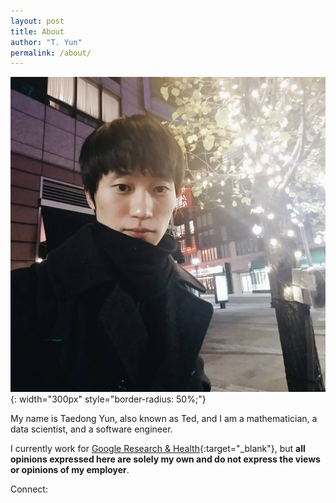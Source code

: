 ```yaml
---
layout: post
title: About
author: "T. Yun"
permalink: /about/
---
```


![Profile picture](/assets/images/me.jpg){: width="300px" style="border-radius: 50%;"}

My name is Taedong Yun, also known as Ted, and I am a mathematician, a data scientist, and a software engineer.

I currently work for [Google Research & Health](https://research.google/people/TaedongYun/){:target="_blank"}, but **all opinions expressed here are solely my own and do not express the views or opinions of my employer**.

Connect: <a href="https://linkedin.com/in/tedyun/"><i class="fa-brands fa-linkedin"></i></a> <a href="https://github.com/tedyun"><i class="fa-brands fa-github"></i></a> <a href="https://twitter.com/tedyun"><i class="fa-brands fa-twitter"></i></a> <a href="https://sigmoid.social/@tedyun"><i class="fa-brands fa-mastodon"></i></a>
